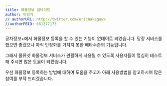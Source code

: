```yaml
---
title: 화물정보 업데이트
author: 이범기
// authorURL: http://twitter.com/ericnakagawa
//authorFBID: 661277173
---
```


공차정보+에서 화물정보 등록을 할 수 있는 기능이 없데이트 되었습니다.
당장 서비스를 했으면 좋겠으나 아직 안정화를 거치지 못한 베타수준의 기능입니다.

그래서 물류넷 화물정보 서비스가 원활하게 사용될 수 있도록 사용자들이 열심히 테스트 해 주시면 많은 도움이 되겠습니다.

우선 화물정보 등록하는 방법에 대하여 도움을 주고자 아래 사용방법을 참고하시여 많은 참여를 부탁 드리겠습니다.